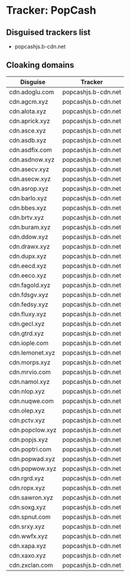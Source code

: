# Tracker: PopCash

## Disguised trackers list

* popcashjs.b-cdn.net

## Cloaking domains

| Disguise | Tracker |
| ---- | ---- |
| cdn.adoglu.com | popcashjs.b-cdn.net |
| cdn.agcm.xyz | popcashjs.b-cdn.net |
| cdn.alota.xyz | popcashjs.b-cdn.net |
| cdn.aprick.xyz | popcashjs.b-cdn.net |
| cdn.asce.xyz | popcashjs.b-cdn.net |
| cdn.asdb.xyz | popcashjs.b-cdn.net |
| cdn.asdfix.com | popcashjs.b-cdn.net |
| cdn.asdnow.xyz | popcashjs.b-cdn.net |
| cdn.asecv.xyz | popcashjs.b-cdn.net |
| cdn.asecw.xyz | popcashjs.b-cdn.net |
| cdn.asrop.xyz | popcashjs.b-cdn.net |
| cdn.barlo.xyz | popcashjs.b-cdn.net |
| cdn.bbes.xyz | popcashjs.b-cdn.net |
| cdn.brtv.xyz | popcashjs.b-cdn.net |
| cdn.buram.xyz | popcashjs.b-cdn.net |
| cdn.ddow.xyz | popcashjs.b-cdn.net |
| cdn.drawx.xyz | popcashjs.b-cdn.net |
| cdn.dupx.xyz | popcashjs.b-cdn.net |
| cdn.eecd.xyz | popcashjs.b-cdn.net |
| cdn.eeco.xyz | popcashjs.b-cdn.net |
| cdn.fagold.xyz | popcashjs.b-cdn.net |
| cdn.fdsgv.xyz | popcashjs.b-cdn.net |
| cdn.fedsy.xyz | popcashjs.b-cdn.net |
| cdn.fluxy.xyz | popcashjs.b-cdn.net |
| cdn.gecl.xyz | popcashjs.b-cdn.net |
| cdn.gtrd.xyz | popcashjs.b-cdn.net |
| cdn.iople.com | popcashjs.b-cdn.net |
| cdn.lemonet.xyz | popcashjs.b-cdn.net |
| cdn.morps.xyz | popcashjs.b-cdn.net |
| cdn.mrvio.com | popcashjs.b-cdn.net |
| cdn.namol.xyz | popcashjs.b-cdn.net |
| cdn.nlop.xyz | popcashjs.b-cdn.net |
| cdn.nuqwe.com | popcashjs.b-cdn.net |
| cdn.olep.xyz | popcashjs.b-cdn.net |
| cdn.pctv.xyz | popcashjs.b-cdn.net |
| cdn.popclow.xyz | popcashjs.b-cdn.net |
| cdn.popjs.xyz | popcashjs.b-cdn.net |
| cdn.poptri.com | popcashjs.b-cdn.net |
| cdn.popwad.xyz | popcashjs.b-cdn.net |
| cdn.popwow.xyz | popcashjs.b-cdn.net |
| cdn.rgrd.xyz | popcashjs.b-cdn.net |
| cdn.ropx.xyz | popcashjs.b-cdn.net |
| cdn.sawron.xyz | popcashjs.b-cdn.net |
| cdn.soxg.xyz | popcashjs.b-cdn.net |
| cdn.spnut.com | popcashjs.b-cdn.net |
| cdn.srxy.xyz | popcashjs.b-cdn.net |
| cdn.wwfx.xyz | popcashjs.b-cdn.net |
| cdn.xapa.xyz | popcashjs.b-cdn.net |
| cdn.xaxo.xyz | popcashjs.b-cdn.net |
| cdn.zxclan.com | popcashjs.b-cdn.net |